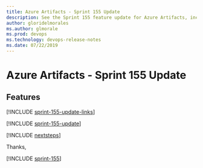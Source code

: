 ```yaml
---
title: Azure Artifacts - Sprint 155 Update
description: See the Sprint 155 feature update for Azure Artifacts, including next steps.
author: gloridelmorales
ms.author: glmorale
ms.prod: devops
ms.technology: devops-release-notes
ms.date: 07/22/2019
---
```


# Azure Artifacts - Sprint 155 Update

## Features

[!INCLUDE [sprint-155-update-links](../_shared/artifacts/sprint-155-update-links.md)]

[!INCLUDE [sprint-155-update](../_shared/artifacts/sprint-155-update.md)]

[!INCLUDE [nextsteps](../_shared/nextsteps.md)]

Thanks,

[!INCLUDE [sprint-155](../_shared/signer/sprint-155.md)]
